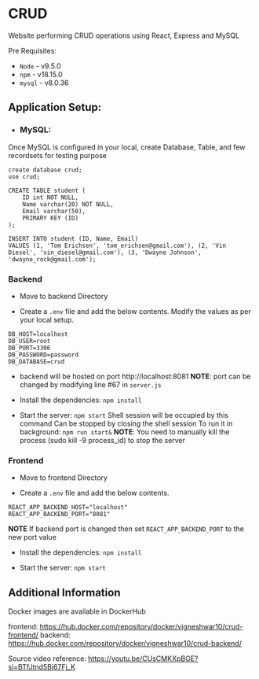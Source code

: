 # CRUD

Website performing CRUD operations using React, Express and MySQL

Pre Requisites:
- `Node` - v9.5.0
- `npm` - v18.15.0
- `mysql` - v8.0.36

## Application Setup:

- ### MySQL:

Once MySQL is configured in your local, create Database, Table, and few recordsets for testing purpose
```console
create database crud;
use crud;

CREATE TABLE student (
    ID int NOT NULL,
    Name varchar(20) NOT NULL,
    Email varchar(50),
    PRIMARY KEY (ID)
);

INSERT INTO student (ID, Name, Email)
VALUES (1, 'Tom Erichsen', 'tom_erichsen@gmail.com'), (2, 'Vin Diesel', 'vin_diesel@gmail.com'), (3, 'Dwayne Johnson', 'dwayne_rock@gmail.com');
```

### Backend

- Move to backend Directory

- Create a `.env` file and add the below contents. Modify the values as per your local setup.

```console
DB_HOST=localhost
DB_USER=root
DB_PORT=3306
DB_PASSWORD=password
DB_DATABASE=crud
```

- backend will be hosted on port http://localhost:8081
**NOTE**: port can be changed by modifying line #67 in `server.js`

- Install the dependencies: `npm install`

- Start the server: `npm start`
  Shell session will be occupied by this command
  Can be stopped by closing the shell session
  To run it in background: `npm run start&` 
  **NOTE**: You need to manually kill the process (sudo kill -9 process_id) to stop the server


### Frontend

- Move to frontend Directory

- Create a `.env` file and add the below contents.
```console
REACT_APP_BACKEND_HOST="localhost"
REACT_APP_BACKEND_PORT="8081" 
```
**NOTE** If backend port is changed then set `REACT_APP_BACKEND_PORT` to the new port value

- Install the dependencies: `npm install`

- Start the server: `npm start`

## Additional Information

Docker images are available in DockerHub

frontend: https://hub.docker.com/repository/docker/vigneshwar10/crud-frontend/
backend: https://hub.docker.com/repository/docker/vigneshwar10/crud-backend/

Source video reference: https://youtu.be/CUsCMKXpBGE?si=BTfJtnd5Bi67Fj_K